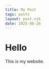 ```yaml
---
title: My Post
tags: posts
layout: post.njk
date: 2025-08-26
---
```


# Hello

This is my website.



